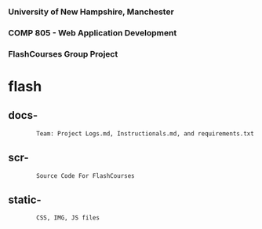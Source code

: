 ### University of New Hampshire, Manchester
### COMP 805 - Web Application Development
### FlashCourses Group Project

# flash

   ## docs-

            Team: Project Logs.md, Instructionals.md, and requirements.txt
   ## scr-

            Source Code For FlashCourses

   ## static-

            CSS, IMG, JS files
